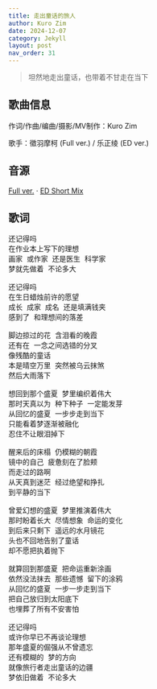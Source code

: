 ```yaml
---
title: 走出童话的旅人
author: Kuro Zim
date: 2024-12-07
category: Jekyll
layout: post
nav_order: 31
---
```


> 坦然地走出童话，也带着不甘走在当下

## 歌曲信息

作词/作曲/编曲/摄影/MV制作：Kuro Zim

歌手：徵羽摩柯 (Full ver.) / 乐正绫 (ED ver.)

## 音源

[Full ver.](https://www.bilibili.com/video/BV1dzi9YkE4A) · [ED Short Mix](https://www.bilibili.com/video/BV1NGdDYPEiL/)

## 歌词

<pre>
还记得吗
在作业本上写下的理想
画家 或作家 还是医生 科学家
梦就先做着 不论多大

还记得吗
在生日蜡烛前许的愿望
成长 成家 成名 还是填满钱夹
感到了 和理想间的落差

脚边掠过的花 含泪看的晚霞
还有在 一念之间选错的分叉
像残酷的童话
本是晴空万里 突然被乌云抹煞
然后大雨落下

想回到那个盛夏 梦里编织着伟大
那时天真以为 种下种子 一定能发芽
从回忆的盛夏 一步步走到当下
只能看着梦逐渐被融化
忍住不让眼泪掉下

醒来后的床榻 仍模糊的朝霞
镜中的自己 疲惫刻在了脸颊
而走过的路啊
从天真到迷茫 经过绝望和挣扎
到平静的当下

曾爱幻想的盛夏 梦里推演着伟大
那时盼着长大 尽情想象 命运的变化
到后来只剩下 遥远的水月镜花
头也不回地告别了童话
却不愿把执着抛下

就算回到那盛夏 把命运重新涂画
依然没法抹去 那些遗憾 留下的涂鸦
从回忆的盛夏 一步一步走到当下
把自己放归到太阳底下
也埋葬了所有不安害怕

还记得吗
或许你早已不再谈论理想
那年盛夏的倔强从不曾遗忘
还有模糊的 梦的方向
就像旅行者走出童话的边疆
梦依旧做着 不论多大</pre>

